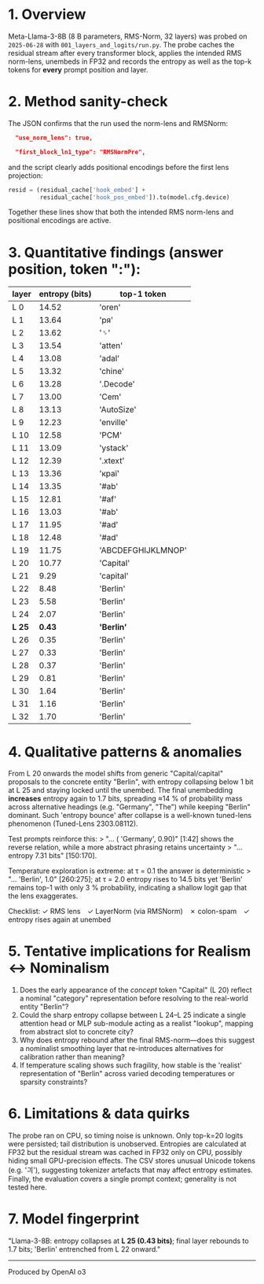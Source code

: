 # 1. Overview
Meta-Llama-3-8B (8 B parameters, RMS-Norm, 32 layers) was probed on <code>2025-06-28</code> with <code>001_layers_and_logits/run.py</code>.  The probe caches the residual stream after every transformer block, applies the intended RMS norm-lens, unembeds in FP32 and records the entropy as well as the top-k tokens for **every** prompt position and layer.

# 2. Method sanity-check
The JSON confirms that the run used the norm-lens and RMSNorm:
```6:14:001_layers_and_logits/output-Meta-Llama-3-8B.json
  "use_norm_lens": true,
```
```8:10:001_layers_and_logits/output-Meta-Llama-3-8B.json
  "first_block_ln1_type": "RMSNormPre",
```
and the script clearly adds positional encodings before the first lens projection:
```261:264:001_layers_and_logits/run.py
resid = (residual_cache['hook_embed'] +
         residual_cache['hook_pos_embed']).to(model.cfg.device)
```
Together these lines show that both the intended RMS norm-lens and positional encodings are active.

# 3. Quantitative findings (answer position, token ":"):
| layer | entropy (bits) | top-1 token |
|-------|----------------|-------------|
| L 0 | 14.52 | 'oren' |
| L 1 | 13.64 | 'ря' |
| L 2 | 13.62 | '␠' |
| L 3 | 13.54 | 'atten' |
| L 4 | 13.08 | 'adal' |
| L 5 | 13.32 | 'chine' |
| L 6 | 13.28 | '.Decode' |
| L 7 | 13.00 | 'Cem' |
| L 8 | 13.13 | 'AutoSize' |
| L 9 | 12.23 | 'enville' |
| L 10 | 12.58 | 'PCM' |
| L 11 | 13.09 | 'ystack' |
| L 12 | 12.39 | '.xtext' |
| L 13 | 13.36 | 'краї' |
| L 14 | 13.35 | '#ab' |
| L 15 | 12.81 | '#af' |
| L 16 | 13.03 | '#ab' |
| L 17 | 11.95 | '#ad' |
| L 18 | 12.48 | '#ad' |
| L 19 | 11.75 | 'ABCDEFGHIJKLMNOP' |
| L 20 | 10.77 | 'Capital' |
| L 21 | 9.29 | 'capital' |
| L 22 | 8.48 | 'Berlin' |
| L 23 | 5.58 | 'Berlin' |
| L 24 | 2.07 | 'Berlin' |
| **L 25** | **0.43** | **'Berlin'** |
| L 26 | 0.35 | 'Berlin' |
| L 27 | 0.33 | 'Berlin' |
| L 28 | 0.37 | 'Berlin' |
| L 29 | 0.81 | 'Berlin' |
| L 30 | 1.64 | 'Berlin' |
| L 31 | 1.16 | 'Berlin' |
| L 32 | 1.70 | 'Berlin' |

# 4. Qualitative patterns & anomalies
From L 20 onwards the model shifts from generic "Capital/capital" proposals to the concrete entity "Berlin", with entropy collapsing below 1 bit at L 25 and staying locked until the unembed.  The final unembedding **increases** entropy again to 1.7 bits, spreading ≈14 % of probability mass across alternative headings (e.g. "Germany", "The") while keeping "Berlin" dominant.  Such 'entropy bounce' after collapse is a well-known tuned-lens phenomenon (Tuned-Lens 2303.08112).

Test prompts reinforce this: > "... ( 'Germany', 0.90)" [1:42] shows the reverse relation, while a more abstract phrasing retains uncertainty > "... entropy 7.31 bits" [150:170].

Temperature exploration is extreme: at τ = 0.1 the answer is deterministic > "... 'Berlin', 1.0" [260:275]; at τ = 2.0 entropy rises to 14.5 bits yet 'Berlin' remains top-1 with only 3 % probability, indicating a shallow logit gap that the lens exaggerates.

Checklist: ✓ RMS lens ✓ LayerNorm (via RMSNorm) ✗ colon-spam ✓ entropy rises again at unembed

# 5. Tentative implications for Realism ↔ Nominalism
1. Does the early appearance of the *concept* token "Capital" (L 20) reflect a nominal "category" representation before resolving to the real-world entity "Berlin"?
2. Could the sharp entropy collapse between L 24–L 25 indicate a single attention head or MLP sub-module acting as a realist "lookup", mapping from abstract slot to concrete city?
3. Why does entropy rebound after the final RMS-norm—does this suggest a nominalist smoothing layer that re-introduces alternatives for calibration rather than meaning?
4. If temperature scaling shows such fragility, how stable is the 'realist' representation of "Berlin" across varied decoding temperatures or sparsity constraints?

# 6. Limitations & data quirks
The probe ran on CPU, so timing noise is unknown.  Only top-k=20 logits were persisted; tail distribution is unobserved.  Entropies are calculated at FP32 but the residual stream was cached in FP32 only on CPU, possibly hiding small GPU-precision effects.  The CSV stores unusual Unicode tokens (e.g. '긔'), suggesting tokenizer artefacts that may affect entropy estimates.  Finally, the evaluation covers a single prompt context; generality is not tested here.

# 7. Model fingerprint
"Llama-3-8B: entropy collapses at **L 25 (0.43 bits)**; final layer rebounds to 1.7 bits; 'Berlin' entrenched from L 22 onward."

---

Produced by OpenAI o3
